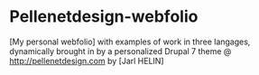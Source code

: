 Pellenetdesign-webfolio
=======================
[My personal webfolio] with examples of work in three langages, dynamically brought in by a personalized Drupal 7 theme @ http://pellenetdesign.com by [Jarl HELIN]




